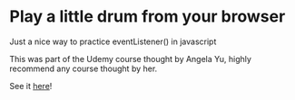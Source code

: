 # Play a little drum from your browser

Just a nice way to practice eventListener() in javascript

This was part of the Udemy course thought by Angela Yu, highly recommend any course thought by her.

See it [here](https://jorge3fernandes.github.io/drumKit/)!

